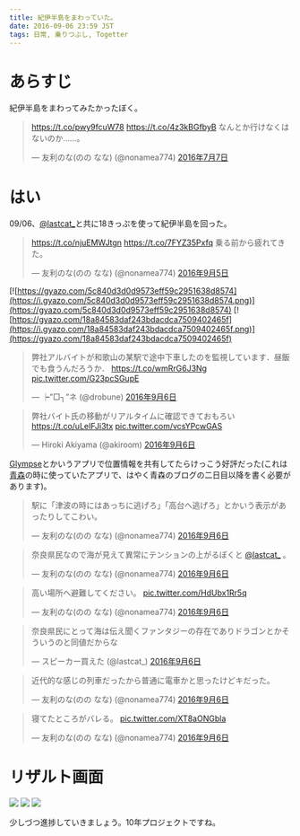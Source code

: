 ```yaml
---
title: 紀伊半島をまわっていた。
date: 2016-09-06 23:59 JST
tags: 日常, 乗りつぶし, Togetter
---
```


# あらすじ

紀伊半島をまわってみたかったぼく。

<blockquote class="twitter-tweet" data-lang="ja"><p lang="ja" dir="ltr"><a href="https://t.co/pwy9fcuW78">https://t.co/pwy9fcuW78</a> <a href="https://t.co/4z3kBGfbyB">https://t.co/4z3kBGfbyB</a> なんとか行けなくはないのか……。</p>&mdash; 友利のな(のの なな) (@nonamea774) <a href="https://twitter.com/nonamea774/status/751025362566459392">2016年7月7日</a></blockquote>
<script async src="//platform.twitter.com/widgets.js" charset="utf-8"></script>

# はい

09/06、[@lastcat_](https://twitter.com/lastcat_)と共に18きっぷを使って紀伊半島を回った。

<blockquote class="twitter-tweet" data-cards="hidden" data-lang="ja"><p lang="ja" dir="ltr"><a href="https://t.co/njuEMWJtgn">https://t.co/njuEMWJtgn</a> <a href="https://t.co/7FYZ35Pxfq">https://t.co/7FYZ35Pxfq</a> 乗る前から疲れてきた。</p>&mdash; 友利のな(のの なな) (@nonamea774) <a href="https://twitter.com/nonamea774/status/772801514058293253">2016年9月5日</a></blockquote>

[![https://gyazo.com/5c840d3d0d9573eff59c2951638d8574](https://i.gyazo.com/5c840d3d0d9573eff59c2951638d8574.png)](https://gyazo.com/5c840d3d0d9573eff59c2951638d8574)
[![https://gyazo.com/18a84583daf243bdacdca7509402465f](https://i.gyazo.com/18a84583daf243bdacdca7509402465f.png)](https://gyazo.com/18a84583daf243bdacdca7509402465f)

<blockquote class="twitter-tweet" data-lang="ja"><p lang="ja" dir="ltr">弊社アルバイトが和歌山の某駅で途中下車したのを監視しています．昼飯でも食うんだろうか． <a href="https://t.co/wmRrG6J3Ng">https://t.co/wmRrG6J3Ng</a> <a href="https://t.co/G23pcSGupE">pic.twitter.com/G23pcSGupE</a></p>&mdash; ┝”□┐”ネ (@drobune) <a href="https://twitter.com/drobune/status/772983746874052608">2016年9月6日</a></blockquote>

<blockquote class="twitter-tweet" data-lang="ja"><p lang="ja" dir="ltr">弊社バイト氏の移動がリアルタイムに確認できておもろい <a href="https://t.co/uLeIFJi3tx">https://t.co/uLeIFJi3tx</a> <a href="https://t.co/vcsYPcwGAS">pic.twitter.com/vcsYPcwGAS</a></p>&mdash; Hiroki Akiyama (@akiroom) <a href="https://twitter.com/akiroom/status/773014665227935744">2016年9月6日</a></blockquote>

[Glympse](https://www.glympse.com/)とかいうアプリで位置情報を共有してたらけっこう好評だった(これは[青森](/blog/tags/青森.html)の時に使っていたアプリで、はやく青森のブログの二日目以降を書く必要があります)。

<blockquote class="twitter-tweet" data-lang="ja"><p lang="ja" dir="ltr">駅に「津波の時にはあっちに逃げろ」「高台へ逃げろ」とかいう表示があったりしてこわい。</p>&mdash; 友利のな(のの なな) (@nonamea774) <a href="https://twitter.com/nonamea774/status/772997371483389952">2016年9月6日</a></blockquote>

<blockquote class="twitter-tweet" data-lang="ja"><p lang="ja" dir="ltr">奈良県民なので海が見えて異常にテンションの上がるぼくと <a href="https://twitter.com/lastcat_">@lastcat_</a> 。</p>&mdash; 友利のな(のの なな) (@nonamea774) <a href="https://twitter.com/nonamea774/status/772998019562078208">2016年9月6日</a></blockquote>

<blockquote class="twitter-tweet" data-lang="ja"><p lang="ja" dir="ltr">高い場所へ避難してください。 <a href="https://t.co/HdUbx1Rr5q">pic.twitter.com/HdUbx1Rr5q</a></p>&mdash; 友利のな(のの なな) (@nonamea774) <a href="https://twitter.com/nonamea774/status/773000341864316928">2016年9月6日</a></blockquote>

<blockquote class="twitter-tweet" data-lang="ja"><p lang="ja" dir="ltr">奈良県民にとって海は伝え聞くファンタジーの存在でありドラゴンとかそういうのと同値だからな</p>&mdash; スピーカー買えた (@lastcat_) <a href="https://twitter.com/lastcat_/status/772999209364574208">2016年9月6日</a></blockquote>

<blockquote class="twitter-tweet" data-lang="ja"><p lang="ja" dir="ltr">近代的な感じの列車だったから普通に電車かと思ったけどキだった。</p>&mdash; 友利のな(のの なな) (@nonamea774) <a href="https://twitter.com/nonamea774/status/773057329394704384">2016年9月6日</a></blockquote>

<blockquote class="twitter-tweet" data-lang="ja"><p lang="ja" dir="ltr">寝てたところがバレる。 <a href="https://t.co/XT8aONGbla">pic.twitter.com/XT8aONGbla</a></p>&mdash; 友利のな(のの なな) (@nonamea774) <a href="https://twitter.com/nonamea774/status/773143740395335680">2016年9月6日</a></blockquote>

# リザルト画面

![](/blog/2016/09/06/1.png)
![](/blog/2016/09/06/2.png)
![](/blog/2016/09/06/3.png)

少しづつ進捗していきましょう。10年プロジェクトですね。


